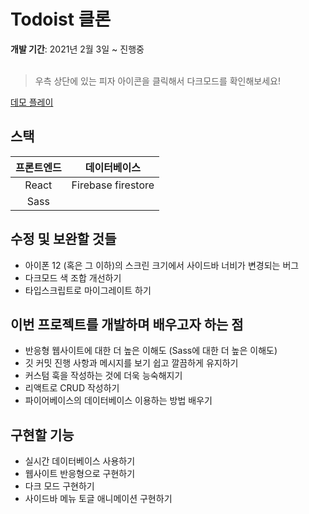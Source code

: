 # Todoist 클론

**개발 기간**: 2021년 2월 3일 ~ 진행중
<br><br>

> 우측 상단에 있는 피자 아이콘을 클릭해서 다크모드를 확인해보세요!

[데모 플레이](https://bwyoo1229.github.io/todoist-clone/)
<br>

## 스택

| **프론트엔드** |  **데이터베이스**  | 
| :------------: | :----------------: | 
|     React      | Firebase firestore |
|      Sass      |

## 수정 및 보완할 것들

- 아이폰 12 (혹은 그 이하)의 스크린 크기에서 사이드바 너비가 변경되는 버그
- 다크모드 색 조합 개선하기
- 타입스크립트로 마이그레이트 하기

## 이번 프로젝트를 개발하며 배우고자 하는 점

- 반응형 웹사이트에 대한 더 높은 이해도 (Sass에 대한 더 높은 이해도)
- 깃 커밋 진행 사항과 메시지를 보기 쉽고 깔끔하게 유지하기
- 커스텀 훅을 작성하는 것에 더욱 능숙해지기
- 리액트로 CRUD 작성하기
- 파이어베이스의 데이터베이스 이용하는 방법 배우기

## 구현할 기능

- 실시간 데이터베이스 사용하기
- 웹사이트 반응형으로 구현하기
- 다크 모드 구현하기
- 사이드바 메뉴 토글 애니메이션 구현하기
